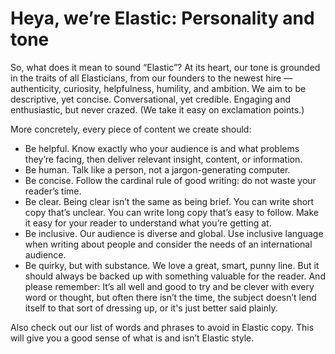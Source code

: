 # Heya, we’re Elastic: Personality and tone
So, what does it mean to sound “Elastic”? At its heart, our tone is grounded in the traits of all Elasticians, from our founders to the newest hire — authenticity, curiosity, helpfulness, humility, and ambition. We aim to be descriptive, yet concise. Conversational, yet credible. Engaging and enthusiastic, but never crazed. (We take it easy on exclamation points.)

More concretely, every piece of content we create should:

* Be helpful. Know exactly who your audience is and what problems they’re facing, then deliver relevant insight, content, or information.
* Be human. Talk like a person, not a jargon-generating computer.
* Be concise. Follow the cardinal rule of good writing: do not waste your reader’s time.
* Be clear. Being clear isn’t the same as being brief. You can write short copy that’s unclear. You can write long copy that’s easy to follow. Make it easy for your reader to understand what you’re getting at.
* Be inclusive. Our audience is diverse and global. Use inclusive language when writing about people and consider the needs of an international audience. 
* Be quirky, but with substance. We love a great, smart, punny line. But it should always be backed up with something valuable for the reader. And please remember: It’s all well and good to try and be clever with every word or thought, but often there isn’t the time, the subject doesn’t lend itself to that sort of dressing up, or it's just better said plainly.

Also check out our list of words and phrases to avoid in Elastic copy. This will give you a good sense of what is and isn’t Elastic style.
